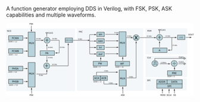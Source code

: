 
A function generator employing DDS in Verilog, with FSK, PSK, ASK capabilities and multiple waveforms.

![block](docs/block.png)
